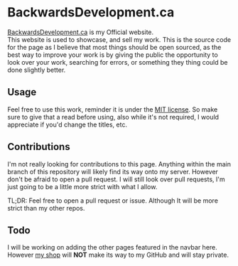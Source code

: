 # BackwardsDevelopment.ca
[BackwardsDevelopment.ca](https://www.backwardsdevelopment.ca) is my Official website.  
This website is used to showcase, and sell my work. This is the source code for the page as I believe that most things should be open sourced, as the best way to improve your work is by giving the public the opportunity to look over your work, searching for errors, or something they thing could be done slightly better.

## Usage
Feel free to use this work, reminder it is under the [MIT license](https://www.tldrlegal.com/license/mit-license). So make sure to give that a read before using, also while it's not required, I would appreciate if you'd change the titles, etc.

## Contributions
I'm not really looking for contributions to this page.
Anything within the main branch of this repository will likely find its way onto my server.
However don't be afraid to open a pull request. I will still look over pull requests, I'm just going to be a little more strict with what I allow.

TL;DR: Feel free to open a pull request or issue. Although It will be more strict than my other repos.

## Todo
I will be working on adding the other pages featured in the navbar here. However [my shop](https://shop.backwardsdevelopment.ca) will **NOT** make its way to my GitHub and will stay private.